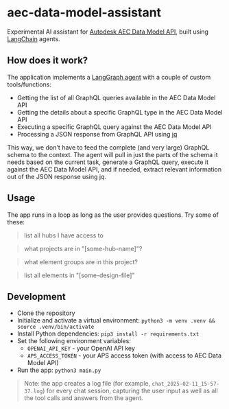 # aec-data-model-assistant

Experimental AI assistant for [Autodesk AEC Data Model API](https://aps.autodesk.com/autodesk-aec-data-model-api), built using [LangChain](https://www.langchain.com/) agents.

## How does it work?

The application implements a [LangGraph agent](https://python.langchain.com/docs/how_to/migrate_agent/) with a couple of custom tools/functions:

- Getting the list of all GraphQL queries available in the AEC Data Model API
- Getting the details about a specific GraphQL type in the AEC Data Model API
- Executing a specific GraphQL query against the AEC Data Model API
- Processing a JSON response from GraphQL API using [jq](https://jqlang.org/)

This way, we don't have to feed the complete (and very large) GraphQL schema to the context. The agent will pull in just the parts of the schema it needs based on the current task, generate a GraphQL query, execute it against the AEC Data Model API, and if needed, extract relevant information out of the JSON response using jq.

## Usage

The app runs in a loop as long as the user provides questions. Try some of these:

> list all hubs I have access to

> what projects are in "[some-hub-name]"?

> what element groups are in this project?

> list all elements in "[some-design-file]"

## Development

- Clone the repository
- Initialize and activate a virtual environment: `python3 -m venv .venv && source .venv/bin/activate`
- Install Python dependencies: `pip3 install -r requirements.txt`
- Set the following environment variables:
    - `OPENAI_API_KEY` - your OpenAI API key
    - `APS_ACCESS_TOKEN` - your APS access token (with access to AEC Data Model API)
- Run the app: `python3 main.py`

> Note: the app creates a log file (for example, `chat_2025-02-11_15-57-37.log`) for every chat session, capturing the user input as well as all the tool calls and answers from the agent.